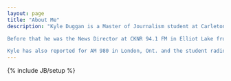 ```yaml
---
layout: page
title: "About Me"
description: "Kyle Duggan is a Master of Journalism student at Carleton University. He holds a BA from Carleton where he studied Communications and Political Science.

Before that he was the News Director at CKNR 94.1 FM in Elliot Lake from 2008-2009, where he read the news and reported on elections, city council decisions, regional demographic changes and community stories.

Kyle has also reported for AM 980 in London, Ont. and the student radio station 106.9 “X” FM at Fanshawe College, where he earned a diploma in Broadcast Journalism."
---
```

{% include JB/setup %}
